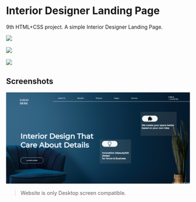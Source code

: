 
# Interior Designer Landing Page

9th HTML+CSS project. A simple Interior Designer Landing Page.

![](https://img.shields.io/badge/Time%20taken-3.5hrs-green)  

![](https://img.shields.io/badge/Build%20with-HTML%2BCSS-orange)

![](https://img.shields.io/badge/Created%20by-Vivek%20Tenali-blue)


## Screenshots

![App Screenshot](./output.png)

> Website is only Desktop screen compatible. 